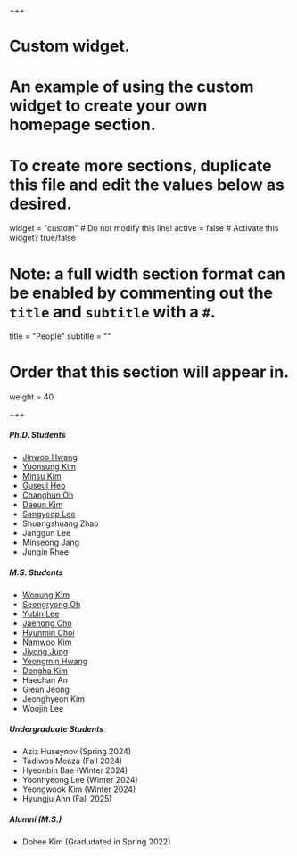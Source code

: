 +++
# Custom widget.
# An example of using the custom widget to create your own homepage section.
# To create more sections, duplicate this file and edit the values below as desired.
widget = "custom"  # Do not modify this line!
active = false  # Activate this widget? true/false

# Note: a full width section format can be enabled by commenting out the `title` and `subtitle` with a `#`.
title = "People"
subtitle = ""

# Order that this section will appear in.
weight = 40

+++

#####	Ph.D. Students	
-	<a href="https://jinuhwang.github.io/">Jinwoo Hwang</a> 
-	<a href="https://yoonsung-kim.github.io/">Yoonsung Kim</a> 
-	<a href="https://kms040411.github.io/">Minsu Kim</a> 
-	<a href="https://sites.google.com/view/guseul-heo/">Guseul Heo</a>
-	<a href="https://milchstra3e.github.io">Changhun Oh</a>
- 	<a href="https://kimdaeun00.github.io">Daeun Kim</a>
-	<a href="https://sangyeop-lee.github.io">Sangyeop Lee</a>
-	Shuangshuang Zhao
-	Janggun Lee
-	Minseong Jang
-	Jungin Rhee

#####	M.S. Students	
-   <a href="https://waneon.me/">Wonung Kim</a>
-	<a href="https://seongryong0726.github.io/">Seongryong Oh</a> 
-	<a href="http://yblee.site/">Yubin Lee</a> 
- 	<a href="https://jaehongcs20.github.io/">Jaehong Cho</a> 
- 	<a href="https://hyuenmin-choi.github.io/">Hyunmin Choi</a> 
-   <a href="https://tr2-k.github.io/">Namwoo Kim</a>
-   <a href="https://jiyong-j.github.io/">Jiyong Jung</a>
-   <a href="https://hymin13.github.io/about.html">Yeongmin Hwang</a>
-   <a href="https://kimddong0069.github.io/">Dongha Kim</a>
-	Haechan An
-	Gieun Jeong
-	Jeonghyeon Kim
-	Woojin Lee

##### Undergraduate Students
-   Aziz Huseynov (Spring 2024)
-	Tadiwos Meaza (Fall 2024)
-	Hyeonbin Bae (Winter 2024)
-	Yoonhyeong Lee (Winter 2024)
- 	Yeongwook Kim (Winter 2024)
-	Hyungju Ahn (Fall 2025)

##### Alumni (M.S.)
-	Dohee Kim (Gradudated in Spring 2022)








